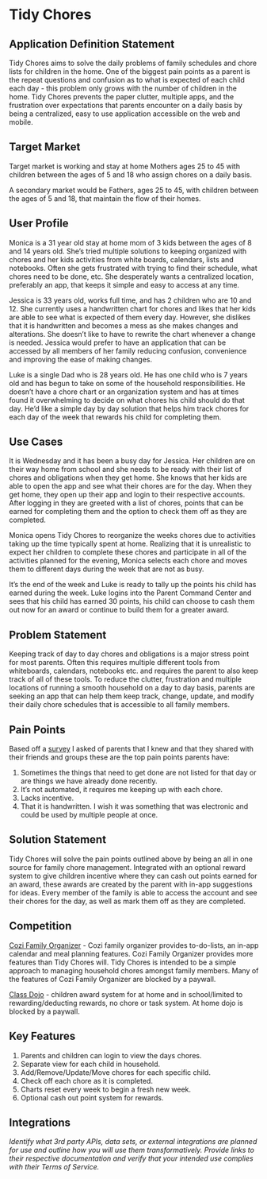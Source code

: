 # Tidy Chores

## Application Definition Statement

Tidy Chores aims to solve the daily problems of family schedules and chore lists for children in the home. One of the biggest pain points as a parent is the repeat questions and confusion as to what is expected of each child each day - this problem only grows with the number of children in the home. Tidy Chores prevents the paper clutter, multiple apps, and the frustration over expectations that parents encounter on a daily basis by being a centralized, easy to use application accessible on the web and mobile. 

## Target Market

Target market is working and stay at home Mothers ages 25 to 45 with children between the ages of 5 and 18 who assign chores on a daily basis.

A secondary market would be Fathers, ages 25 to 45, with children between the ages of 5 and 18, that maintain the flow of their homes.

## User Profile

Monica is a 31 year old stay at home mom of 3 kids between the ages of 8 and 14 years old. She’s tried multiple solutions to keeping organized with chores and her kids activities from white boards, calendars, lists and notebooks. Often she gets frustrated with trying to find their schedule, what chores need to be done, etc. She desperately wants a centralized location, preferably an app, that keeps it simple and easy to access at any time. 

Jessica is 33 years old, works full time, and has 2 children who are 10 and 12. She currently uses a handwritten chart for chores and likes that her kids are able to see what is expected of them every day. However, she dislikes that it is handwritten and becomes a mess as she makes changes and alterations. She doesn’t like to have to rewrite the chart whenever a change is needed. Jessica would prefer to have an application that can be accessed by all members of her family reducing confusion, convenience and improving the ease of making changes. 

Luke is a single Dad who is 28 years old. He has one child who is 7 years old and has begun to take on some of the household responsibilities. He doesn’t have a chore chart or an organization system and has at times found it overwhelming to decide on what chores his child should do that day. He’d like a simple day by day solution that helps him track chores for each day of the week that rewards his child for completing them.

## Use Cases

It is Wednesday and it has been a busy day for Jessica. Her children are on their way home from school and she needs to be ready with their list of chores and obligations when they get home. She knows that her kids are able to open the app and see what their chores are for the day. When they get home, they open up their app and login to their respective accounts. After logging in they are greeted with a list of chores, points that can be earned for completing them and the option to check them off as they are completed.

Monica opens Tidy Chores to reorganize the weeks chores due to activities taking up the time typically spent at home. Realizing that it is unrealistic to expect her children to complete these chores and participate in all of the activities planned for the evening, Monica selects each chore and moves them to different days during the week that are not as busy.

It’s the end of the week and Luke is ready to tally up the points his child has earned during the week. Luke logins into the Parent Command Center and sees that his child has earned 30 points, his child can choose to cash them out now for an award or continue to build them for a greater award.

## Problem Statement

Keeping track of day to day chores and obligations is a major stress point for most parents. Often this requires multiple different tools from whiteboards, calendars, notebooks etc. and requires the parent to also keep track of all of these tools. To reduce the clutter, frustration and multiple locations of running a smooth household on a day to day basis, parents are seeking an app that can help them keep track, change, update, and modify their daily chore schedules that is accessible to all family members.

## Pain Points
Based off a [survey](https://docs.google.com/forms/d/16-ldvC1idNYs4N_hL-CJ1P0CDscpDkX3R4A4YhJVXNw/) I asked of parents that I knew and that they shared with their friends and groups these are the top pain points parents have:

1. Sometimes the things that need to get done are not listed for that day or are things we have already done recently.
2. It’s not automated, it requires me keeping up with each chore.
3. Lacks incentive.
4. That it is handwritten. I wish it was something that was electronic and could be used by multiple people at once.

## Solution Statement

Tidy Chores will solve the pain points outlined above by being an all in one source for family chore management. Integrated with an optional reward system to give children incentive where they can cash out points earned for an award, these awards are created by the parent with in-app suggestions for ideas. Every member of the family is able to access the account and see their chores for the day, as well as mark them off as they are completed. 

## Competition

[Cozi Family Organizer](https://www.cozi.com/) - Cozi family organizer provides to-do-lists, an in-app calendar and meal planning features. Cozi Family Organizer provides more features than Tidy Chores will. Tidy Chores is intended to be a simple approach to managing household chores amongst family members. Many of the features of Cozi Family Organizer are blocked by a paywall.

[Class Dojo](https://www.classdojo.com/) - children award system for at home and in school/limited to rewarding/deducting rewards, no chore or task system. At home dojo is blocked by a paywall.


## Key Features

1. Parents and children can login to view the days chores.
2. Separate view for each child in household.
3. Add/Remove/Update/Move chores for each specific child.
4. Check off each chore as it is completed.
5. Charts reset every week to begin a fresh new week.
6. Optional cash out point system for rewards.

## Integrations

*Identify what 3rd party APIs, data sets, or external integrations are planned for use and outline how you will use them transformatively. Provide links to their respective documentation and verify that your intended use complies with their Terms of Service.*

